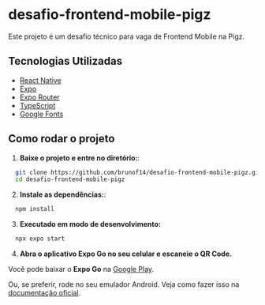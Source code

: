 # desafio-frontend-mobile-pigz

Este projeto é um desafio técnico para vaga de Frontend Mobile na Pigz.

## Tecnologias Utilizadas

- [React Native](https://reactnative.dev/)
- [Expo](https://expo.dev/)
- [Expo Router](https://expo.github.io/router/)
- [TypeScript](https://www.typescriptlang.org/)
- [Google Fonts](https://fonts.google.com/)

## Como rodar o projeto

1. **Baixe o projeto e entre no diretório:**:

```bash
  git clone https://github.com/brunof14/desafio-frontend-mobile-pigz.git
  cd desafio-frontend-mobile-pigz
```

2. **Instale as dependências:**:

```bash
  npm install
```

3. **Executado em modo de desenvolvimento:**

```bash
  npx expo start
```

4. **Abra o aplicativo Expo Go no seu celular e escaneie o QR Code.**

Você pode baixar o **Expo Go** na [Google Play](https://play.google.com/store/apps/details?id=host.exp.exponent&referrer=docs).

Ou, se preferir, rode no seu emulador Android. Veja como fazer isso na [documentação oficial](https://docs.expo.dev/get-started/set-up-your-environment/?platform=android&device=simulated).
